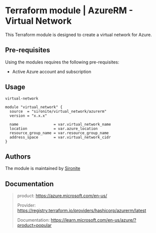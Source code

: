 # Terraform module | AzureRM - Virtual Network

This Terraform module is designed to create a virtual network for Azure.

## Pre-requisites

Using the modules requires the following pre-requisites:
 * Active Azure account and subscription 

## Usage

`virtual-network`

```hcl
module "virtual_network" {
  source  = "sironite/virtual_network/azurerm"
  version = "x.x.x"

  name                = var.virtual_network_name
  location            = var.azure_location
  resource_group_name = var.resource_group_name
  address_space       = var.virtual_network_cidr
}
```

## Authors

The module is maintained by [Sironite](https://github.com/sironite)

## Documentation

> product: https://azure.microsoft.com/en-us/
> 
> Provider: https://registry.terraform.io/providers/hashicorp/azurerm/latest
> 
> Documentation: https://learn.microsoft.com/en-us/azure/?product=popular

